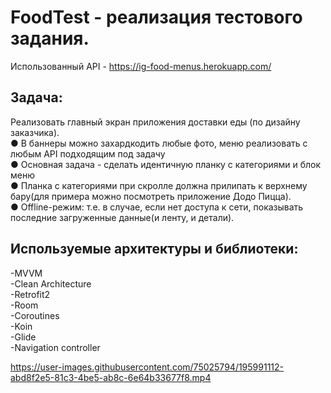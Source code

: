# FoodTest - реализация тестового задания.

Использованный API - https://ig-food-menus.herokuapp.com/

Задача: 
-------
Реализовать главный экран приложения доставки еды (по дизайну заказчика).  
● В баннеры можно захардкодить любые фото, меню реализовать с любым API подходящим под задачу  
● Основная задача - сделать идентичную планку с категориями и блок
меню  
● Планка с категориями при скролле должна прилипать к верхнему
бару(для примера можно посмотреть приложение Додо Пицца).  
● Offline-режим: т.е. в случае, если нет доступа к сети, показывать
последние загруженные данные(и ленту, и детали).  

Используемые архитектуры и библиотеки:
-------------------------
-MVVM  
-Clean Architecture  
-Retrofit2  
-Room  
-Coroutines  
-Koin  
-Glide  
-Navigation controller  

https://user-images.githubusercontent.com/75025794/195991112-abd8f2e5-81c3-4be5-ab8c-6e64b33677f8.mp4

